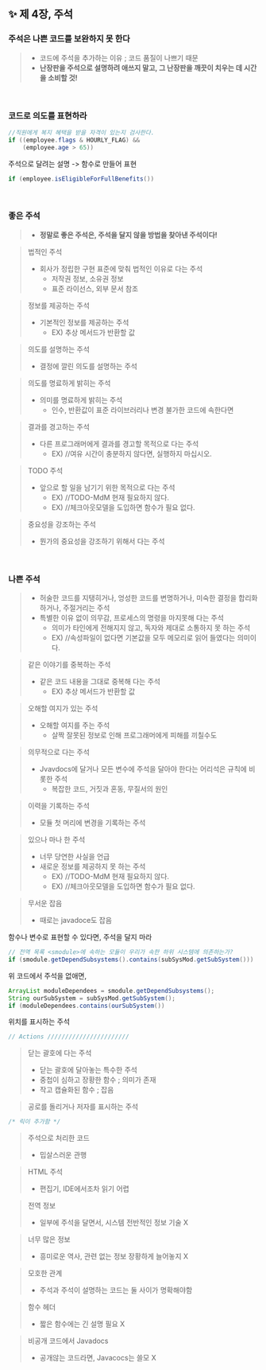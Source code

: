 ✨ 제 4장, 주석
----------------------

### 주석은 나쁜 코드를 보완하지 못 한다 
> * 코드에 주석을 추가하는 이유 ; 코드 품질이 나쁘기 때문  <br>
> * __난장판을 주석으로 설명하려 애쓰지 말고, 그 난장판을 깨끗이 치우는 데 시간을 소비할 것!__  <br>

<br/>

### 코드로 의도를 표현하라 
~~~java
//직원에게 복지 혜택을 받을 자격이 있는지 검사한다.
if ((employee.flags & HOURLY_FLAG) && 
    (employee.age > 65))
~~~
주석으로 달려는 설명 -> 함수로 만들어 표현 
~~~java
if (employee.isEligibleForFullBenefits())
~~~

<br/>

### 좋은 주석 
> * __정말로 좋은 주석은, 주석을 달지 않을 방법을 찾아낸 주석이다!__ <br>

>법적인 주석 
> * 회사가 정립한 구현 표준에 맞춰 법적인 이유로 다는 주석
>   - 저작권 정보, 소유권 정보
>   - 표준 라이선스, 외부 문서 참조 

>정보를 제공하는 주석 
> * 기본적인 정보를 제공하는 주석
>   - EX) 추상 메서드가 반환할 값 

>의도를 설명하는 주석
> * 결정에 깔린 의도를 설명하는 주석 

>의도를 명료하게 밝히는 주석
> * 의미를 명료하게 밝히는 주석 
>   - 인수, 반환값이 표준 라이브러리나 변경 불가한 코드에 속한다면

>결과를 경고하는 주석
> * 다른 프로그래머에게 결과를 경고할 목적으로 다는 주석 
>   - EX) //여유 시간이 충분하지 않다면, 실행하지 마십시오.

>TODO 주석 
> * 앞으로 할 일을 남기기 위한 목적으로 다는 주석
>   - EX) //TODO-MdM 현재 필요하지 않다. 
>   - EX) //체크아웃모델을 도입하면 함수가 필요 없다. 

>중요성을 강조하는 주석 
> * 뭔가의 중요성을 강조하기 위해서 다는 주석 

<br/>

### 나쁜 주석 
> * 허술한 코드를 지탱히거나, 엉성한 코드를 변명하거나, 미숙한 결정을 합리화하거나, 주절거리는 주석
> * 특별한 이유 없이 의무감, 프로세스의 명령을 마지못해 다는 주석 
>   - 의미가 타인에게 전해지지 않고, 독자와 제대로 소통하지 못 하는 주석 
>   - EX) //속성파일이 없다면 기본값을 모두 메모리로 읽어 들였다는 의미이다. 

>같은 이야기를 중복하는 주석  
> * 같은 코드 내용을 그대로 중복해 다는 주석 
>   - EX) 추상 메서드가 반환할 값 

>오해할 여지가 있는 주석 
> * 오해할 여지를 주는 주석 
>   - 살짝 잘못된 정보로 인해 프로그래머에게 피해를 끼칠수도 

>의무적으로 다는 주석 
> * Jvavdocs에 달거나 모든 변수에 주석을 달아야 한다는 어리석은 규칙에 비롯한 주석
>   - 복잡한 코드, 거짓과 혼동, 무질서의 원인 

>이력을 기록하는 주석
> * 모듈 첫 머리에 변경을 기록하는 주석 

>있으나 마나 한 주석
> * 너무 당연한 사실을 언급
> * 새로운 정보를 제공하지 못 하는 주석 
>   - EX) //TODO-MdM 현재 필요하지 않다. 
>   - EX) //체크아웃모델을 도입하면 함수가 필요 없다. 

>무서운 잡음
> * 때로는 javadoce도 잡음

함수나 변수로 표현할 수 있다면, 주석을 달지 마라 
~~~java
// 전역 목록 <smodule>에 속하는 모듈이 우리가 속한 하위 시스템에 의존하는가?
if (smodule.getDependSubsystems().contains(subSysMod.getSubSystem()))
~~~
위 코드에서 주석을 없애면,
~~~java
ArrayList moduleDependees = smodule.getDependSubsystems();
String ourSubSystem = subSysMod.getSubSystem();
if (moduleDependees.contains(ourSubSystem())
~~~

위치를 표시하는 주석 
~~~java
// Actions ///////////////////////
~~~

>닫는 괄호에 다는 주석 
> * 닫는 괄호에 달아놓는 특수한 주석 
> * 중첩이 심하고 장황한 함수 ; 의미가 존재
> * 작고 캡슐화된 함수 ; 잡음

>공로를 돌리거나 저자를 표시하는 주석 
~~~java
/* 릭이 추가함 */
~~~

>주석으로 처리한 코드
> * 밉살스러운 관행 

>HTML 주석
> * 편집기, IDE에서조차 읽기 어렵 

>전역 정보
> * 일부에 주석을 달면서, 시스템 전반적인 정보 기술 X

>너무 많은 정보 
> * 흥미로운 역사, 관련 없는 정보 장황하게 늘어놓지 X 

>모호한 관계 
> * 주석과 주석이 설명하는 코드는 둘 사이가 명확해야함 

>함수 헤더 
> * 짧은 함수에는 긴 설명 필요 X

>비공개 코드에서 Javadocs 
> * 공개않는 코드라면, Javacocs는 쓸모 X 
